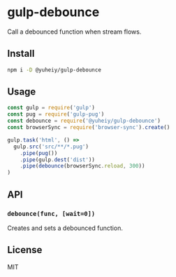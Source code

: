 # gulp-debounce

Call a debounced function when stream flows.

## Install

```sh
npm i -D @yuheiy/gulp-debounce
```

## Usage

```javascript
const gulp = require('gulp')
const pug = require('gulp-pug')
const debounce = require('@yuheiy/gulp-debounce')
const browserSync = require('browser-sync').create()

gulp.task('html', () =>
  gulp.src('src/**/*.pug')
    .pipe(pug())
    .pipe(gulp.dest('dist'))
    .pipe(debounce(browserSync.reload, 300))
)
```

## API

### `debounce(func, [wait=0])`

Creates and sets a debounced function.

## License

MIT
